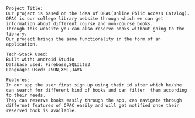 	Project Title:
	Our project is based on the idea of OPAC(Online Pblic Access Catalog).
	OPAC is our college library website through which we can get information about different course and non-course books. 
	Through this website you can also reserve books without going to the library. 
	Our project brings the same functionality in the form of an application. 

	Tech-Stack Used:
	Built with: Android Studio
	Database used: Firebase,SQLIite3
	Languages Used: JSON,XML,JAVA

	Features:
	In our app the user first sign up using their id after which he/she can search for different kind of books and can filter  them according to their needs. 
	They can reserve books easily through the app, can navigate through differnet features of OPAC easily and will get notified once their reserved book is available.

